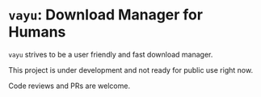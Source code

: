 
``vayu``: Download Manager for Humans
======================================
`vayu` strives to be a user friendly and fast download manager. 

This project is under development and not ready for public use right now.

Code reviews and PRs are welcome. 
